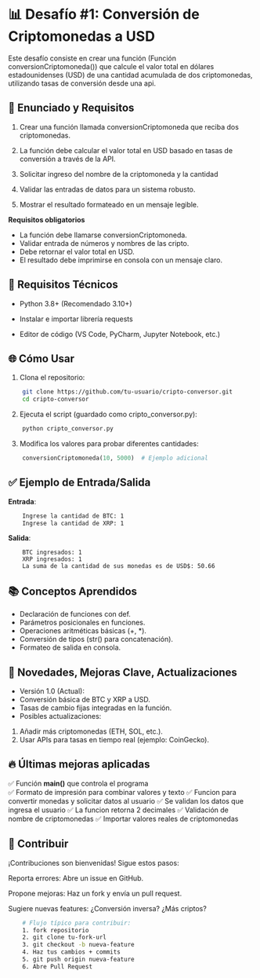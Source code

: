 # 📊 Desafío #1: Conversión de Criptomonedas a USD

Este desafío consiste en crear una función (Función conversionCriptomoneda()) que calcule el valor total en dólares estadounidenses (USD) de una cantidad acumulada de dos criptomonedas, utilizando tasas de conversión desde una api.

## 🎯 Enunciado y Requisitos

1. Crear una función llamada conversionCriptomoneda que reciba dos criptomonedas.

2. La función debe calcular el valor total en USD basado en tasas de conversión a través de la API.

3. Solicitar ingreso del nombre de la criptomoneda y la cantidad

4. Validar las entradas de datos para un sistema robusto.

5. Mostrar el resultado formateado en un mensaje legible.

**Requisitos obligatorios**
* La función debe llamarse conversionCriptomoneda.
* Validar entrada de números y nombres de las cripto.
* Debe retornar el valor total en USD.
* El resultado debe imprimirse en consola con un mensaje claro.

## 🔧 Requisitos Técnicos

* Python 3.8+ (Recomendado 3.10+)

* Instalar e importar librería requests

* Editor de código (VS Code, PyCharm, Jupyter Notebook, etc.)

## 🌐 Cómo Usar

1. Clona el repositorio:

```bash
    git clone https://github.com/tu-usuario/cripto-conversor.git
    cd cripto-conversor
```

2. Ejecuta el script (guardado como cripto_conversor.py):

```bash
    python cripto_conversor.py
```

3. Modifica los valores para probar diferentes cantidades:

```python
    conversionCriptomoneda(10, 5000)  # Ejemplo adicional
```

## ✅ Ejemplo de Entrada/Salida

**Entrada**:

```bash
    Ingrese la cantidad de BTC: 1
    Ingrese la cantidad de XRP: 1
```

**Salida**:

```text
    BTC ingresados: 1
    XRP ingresados: 1
    La suma de la cantidad de sus monedas es de USD$: 50.66
```

## 📚 Conceptos Aprendidos
* Declaración de funciones con def.
* Parámetros posicionales en funciones.
* Operaciones aritméticas básicas (+, *).
* Conversión de tipos (str() para concatenación).
* Formateo de salida en consola.

## 📌 Novedades, Mejoras Clave, Actualizaciones

* Versión 1.0 (Actual):
* Conversión básica de BTC y XRP a USD.
* Tasas de cambio fijas integradas en la función.
* Posibles actualizaciones:

1. Añadir más criptomonedas (ETH, SOL, etc.).
2. Usar APIs para tasas en tiempo real (ejemplo: CoinGecko).

## 🔥 Últimas mejoras aplicadas

✅ Función **main()** que controla el programa  
✅ Formato de impresión para combinar valores y texto
✅ Funcion para convertir monedas y solicitar datos al usuario
✅ Se validan los datos que ingresa el usuario
✅ La funcion retorna 2 decimales
✅ Validación de nombre de criptomonedas
✅ Importar valores reales de criptomonedas

## 📌 Contribuir

¡Contribuciones son bienvenidas! Sigue estos pasos:

Reporta errores: Abre un issue en GitHub.

Propone mejoras: Haz un fork y envía un pull request.

Sugiere nuevas features: ¿Conversión inversa? ¿Más criptos?

```bash
    # Flujo típico para contribuir:
    1. fork repositorio
    2. git clone tu-fork-url
    3. git checkout -b nueva-feature
    4. Haz tus cambios + commits
    5. git push origin nueva-feature
    6. Abre Pull Request
```